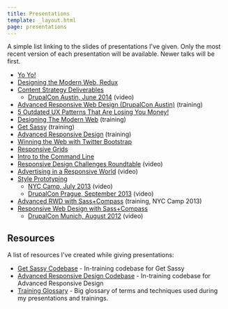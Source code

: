 ```yaml
---
title: Presentations
template: _layout.html
page: presentations
---
```

A simple list linking to the slides of presentations I've given. Only the most recent version of each presentation will be available. Newer talks will be first.

* [Yo Yo!](http://snugug.github.io/yo-yo/#/)
* [Designing the Modern Web, Redux](http://snugug.github.io/modern-web-redux/#/)
* [Content Strategy Deliverables](http://snugug.github.io/content-strategy-deliverables/#/)
  * [DrupalCon Austin, June 2014](https://www.youtube.com/watch?v=jdMBc-pX84g) (video)
* [Advanced Responsive Web Design (DrupalCon Austin)](http://fourkitchens.github.io/adv-rwd-with-sass/#/) (training)
* [5 Outdated UX Patterns That Are Losing You Money!](http://snugug.github.io/Outdated-UX-Patterns/)
* [Designing The Modern Web](http://snugug.github.io/designing-the-modern-web/#/) (training)
* [Get Sassy](http://snugug.github.io/get-sassy/#/) (training)
* [Advanced Responsive Design](http://snugug.github.io/rwd-sass-compass/#/) (training)
* [Winning the Web with Twitter Bootstrap](http://snugug.github.io/winning-the-web/#/)
* [Responsive Grids](http://snugug.github.io/responsive-grids/)
* [Intro to the Command Line](http://snugug.github.io/Intro-Command-Line/)
* [Responsive Design Challenges Roundtable](https://www.youtube.com/watch?v=U2VShQfHYb4) (video)
* [Advertising in a Responsive World](https://www.youtube.com/watch?v=IVenIsCZpcc) (video)
* [Style Prototyping](http://snugug.github.io/Style-Prototyping/)
  * [NYC Camp, July 2013](http://drupaltv.org/video/style-prototyping) (video)
  * [DrupalCon Prague, September 2013](https://www.youtube.com/watch?v=0C9BHQXa9zo) (video)
* [Advanced RWD with Sass+Compass](http://snugug.github.io/advanced-rwd/) (training, NYC Camp 2013)
* [Responsive Web Design with Sass+Compass](http://snugug.github.io/RWD-with-Sass-Compass/)
  * [DrupalCon Munich, August 2012](http://snugug.com/musings/drupalcon-munich-presentation) (video)


## Resources
A list of resources I've created while giving presentations:

* [Get Sassy Codebase](https://github.com/snugug/code-get-sassy) - In-training codebase for Get Sassy
* [Advanced Responsive Design Codebase](https://github.com/snugug/code-rwd-sass-compass) - In-training codebase for Advanced Responsive Design
* [Training Glossary](https://github.com/snugug/training-glossary/wiki) - Big glossary of terms and techniques used during my presentations and trainings.
